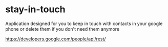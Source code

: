 # stay-in-touch
Application designed for you to keep in touch with contacts in your google phone or delete them if you don't need them anymore

https://developers.google.com/people/api/rest/
